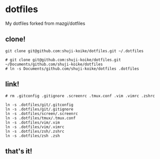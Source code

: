 # dotfiles
My dotfiles forked from mazgi/dotfiles

## clone!

```
git clone git@github.com:shuji-koike/dotfiles.git ~/.dotfiles

# git clone git@github.com:shuji-koike/dotfiles.git ~/Documents/github.com/shuji-koike/dotfiles
# ln -s Documents/github.com/shuji-koike/dotfiles .dotfiles
```

## link!

```
# rm .gitconfig .gitignore .screenrc .tmux.conf .vim .vimrc .zshrc

ln -s .dotfiles/git/.gitconfig
ln -s .dotfiles/git/.gitignore
ln -s .dotfiles/screen/.screenrc
ln -s .dotfiles/tmux/.tmux.conf
ln -s .dotfiles/vim/.vim
ln -s .dotfiles/vim/.vimrc
ln -s .dotfiles/zsh/.zshrc
ln -s .dotfiles/zsh .zsh
```

## that's it!
